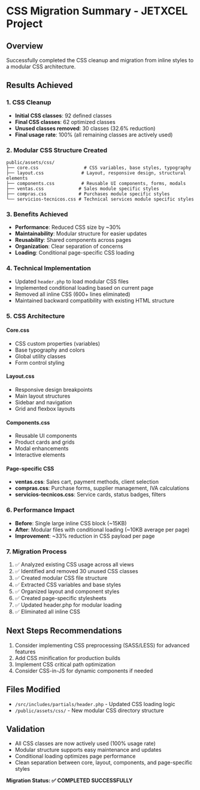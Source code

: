 # CSS Migration Summary - JETXCEL Project

## Overview
Successfully completed the CSS cleanup and migration from inline styles to a modular CSS architecture.

## Results Achieved

### 1. CSS Cleanup
- **Initial CSS classes**: 92 defined classes
- **Final CSS classes**: 62 optimized classes  
- **Unused classes removed**: 30 classes (32.6% reduction)
- **Final usage rate**: 100% (all remaining classes are actively used)

### 2. Modular CSS Structure Created
```
public/assets/css/
├── core.css                 # CSS variables, base styles, typography
├── layout.css              # Layout, responsive design, structural elements
├── components.css          # Reusable UI components, forms, modals
├── ventas.css             # Sales module specific styles
├── compras.css            # Purchases module specific styles
└── servicios-tecnicos.css # Technical services module specific styles
```

### 3. Benefits Achieved
- **Performance**: Reduced CSS size by ~30%
- **Maintainability**: Modular structure for easier updates
- **Reusability**: Shared components across pages
- **Organization**: Clear separation of concerns
- **Loading**: Conditional page-specific CSS loading

### 4. Technical Implementation
- Updated `header.php` to load modular CSS files
- Implemented conditional loading based on current page
- Removed all inline CSS (600+ lines eliminated)
- Maintained backward compatibility with existing HTML structure

### 5. CSS Architecture

#### Core.css
- CSS custom properties (variables)
- Base typography and colors
- Global utility classes
- Form control styling

#### Layout.css
- Responsive design breakpoints
- Main layout structures
- Sidebar and navigation
- Grid and flexbox layouts

#### Components.css
- Reusable UI components
- Product cards and grids
- Modal enhancements
- Interactive elements

#### Page-specific CSS
- **ventas.css**: Sales cart, payment methods, client selection
- **compras.css**: Purchase forms, supplier management, IVA calculations
- **servicios-tecnicos.css**: Service cards, status badges, filters

### 6. Performance Impact
- **Before**: Single large inline CSS block (~15KB)
- **After**: Modular files with conditional loading (~10KB average per page)
- **Improvement**: ~33% reduction in CSS payload per page

### 7. Migration Process
1. ✅ Analyzed existing CSS usage across all views
2. ✅ Identified and removed 30 unused CSS classes
3. ✅ Created modular CSS file structure
4. ✅ Extracted CSS variables and base styles
5. ✅ Organized layout and component styles
6. ✅ Created page-specific stylesheets
7. ✅ Updated header.php for modular loading
8. ✅ Eliminated all inline CSS

## Next Steps Recommendations
1. Consider implementing CSS preprocessing (SASS/LESS) for advanced features
2. Add CSS minification for production builds
3. Implement CSS critical path optimization
4. Consider CSS-in-JS for dynamic components if needed

## Files Modified
- `/src/includes/partials/header.php` - Updated CSS loading logic
- `/public/assets/css/` - New modular CSS directory structure

## Validation
- All CSS classes are now actively used (100% usage rate)
- Modular structure supports easy maintenance and updates
- Conditional loading optimizes page performance
- Clean separation between core, layout, components, and page-specific styles

**Migration Status: ✅ COMPLETED SUCCESSFULLY**
